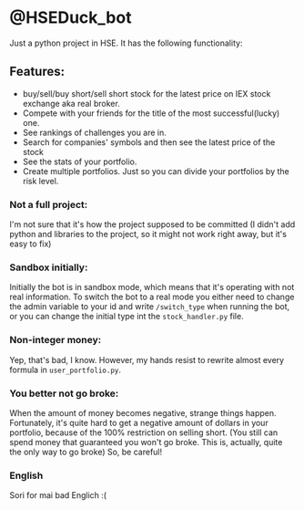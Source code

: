 # @HSEDuck_bot
Just a python project in HSE. It has the following functionality:
## Features:
* buy/sell/buy short/sell short stock for the latest price on IEX stock exchange aka real broker.
* Compete with your friends for the title of the most successful(lucky) one.
* See rankings of challenges you are in.
* Search for companies' symbols and then see the latest price of the stock
* See the stats of your portfolio.
* Create multiple portfolios. Just so you can divide your portfolios by the risk level.
### Not a full project:
I'm not sure that it's how the project supposed to be committed (I didn't add python and libraries to the project, so it might not work right away, but it's easy to fix)
### Sandbox initially:
Initially the bot is in sandbox mode, which means that it's operating with not real information. 
To switch the bot to a real mode you either need to change the admin variable to your id
and write `/switch_type` when running the bot, or you can change the initial type int 
the `stock_handler.py` file.
### Non-integer money:
Yep, that's bad, I know. However, my hands resist to rewrite almost every
formula in `user_portfolio.py`. 
### You better not go broke:
When the amount of money becomes negative, strange things happen. Fortunately, it's
quite hard to get a negative amount of dollars in your portfolio,
because of the 100% restriction on selling short. (You still can spend money that guaranteed 
you won't go broke. This is, actually, quite the only way to go broke) So, be careful!
### English
Sori for mai bad Englich :(
